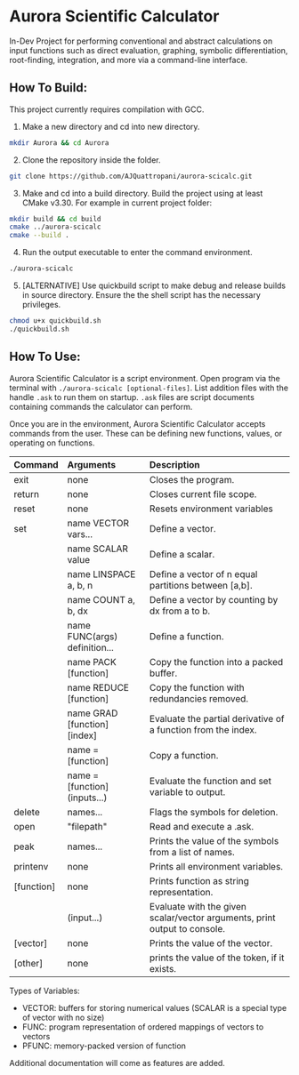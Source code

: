 # Aurora Scientific Calculator

In-Dev Project for performing conventional and abstract calculations on input functions such as direct evaluation, graphing, symbolic differentiation, root-finding, integration, and more via a command-line interface.

## How To Build:
This project currently requires compilation with GCC.
1. Make a new directory and cd into new directory.
```bash
mkdir Aurora && cd Aurora
```

2. Clone the repository inside the folder.
```bash
git clone https://github.com/AJQuattropani/aurora-scicalc.git
```

3. Make and cd into a build directory. Build the project using at least CMake v3.30. For example in current project folder: 
```bash
mkdir build && cd build
cmake ../aurora-scicalc
cmake --build .
```

4. Run the output executable to enter the command environment.
```bash
./aurora-scicalc
```

5. [ALTERNATIVE] Use quickbuild script to make debug and release builds in source directory. Ensure the the shell script has the necessary privileges.
```bash
chmod u+x quickbuild.sh
./quickbuild.sh
```

## How To Use:
Aurora Scientific Calculator is a script environment. Open program via the terminal with `./aurora-scicalc [optional-files]`. List addition files with the handle `.ask` to run them on startup. `.ask` files are script documents containing commands the calculator can perform.

Once you are in the environment, Aurora Scientific Calculator accepts commands from the user. These can be defining new functions, values, or operating on functions.

| Command    | Arguments                     |  Description                                                            |
|:-----------|:------------------------------|:------------------------------------------------------------------------|
| exit       | none                          |Closes the program.                                                      |
| return     | none                          |Closes current file scope.                                               |
| reset      | none                          |Resets environment variables                                             |
| set        | name VECTOR vars...           |Define a vector.                                                         |
|            | name SCALAR value             |Define a scalar.                                                         |
|            | name LINSPACE a, b, n         |Define a vector of n equal partitions between [a,b].                     |
|            | name COUNT a, b, dx           |Define a vector by counting by dx from a to b.                           |
|            | name FUNC(args) definition... |Define a function.                                                       |
|            | name PACK [function]          |Copy the function into a packed buffer.                                  |
|            | name REDUCE [function]        |Copy the function with redundancies removed.                             |
|            | name GRAD [function] [index]  |Evaluate the partial derivative of a function from the index.            |
|            | name = [function]             |Copy a function.                                                         |
|            | name = [function] (inputs...) |Evaluate the function and set variable to output.                        |
| delete     | names...                      |Flags the symbols for deletion.                                          |
| open       | "filepath"                    |Read and execute a .ask.                                                 |
| peak       | names...                      |Prints the value of the symbols from a list of names.                    |
| printenv   | none                          |Prints all environment variables.                                        |
| [function] | none                          |Prints function as string representation.                                |
|            | (input...)                    |Evaluate with the given scalar/vector arguments, print output to console.|
| [vector]   | none                          |Prints the value of the vector.                                          |
| [other]    | none                          |prints the value of the token, if it exists.                             |

Types of Variables:
- VECTOR: buffers for storing numerical values (SCALAR is a special type of vector with no size)
- FUNC: program representation of ordered mappings of vectors to vectors
- PFUNC: memory-packed version of function

Additional documentation will come as features are added.

